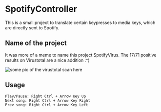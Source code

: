 # SpotifyController

This is a small project to translate certain keypresses to media keys, which are directly sent to Spotify.

## Name of the project
It was more of a meme to name this project SpotifyVirus. The 17/71 positive results on Virustotal are a nice addition :^)

![some pic of the virustotal scan here](https://cdn.discordapp.com/attachments/775489606191546400/793232360510324737/unknown.png)

## Usage
```
Play/Pause: Right Ctrl + Arrow Key Up
Next song: Right Ctrl + Arrow Key Right
Prev song: Right Ctrl + Arrow Key Left
```
